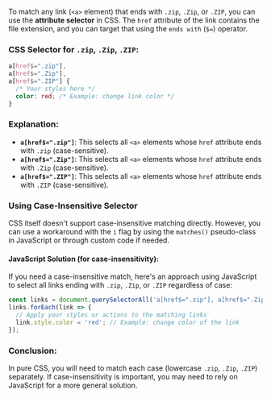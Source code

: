 To match any link (`<a>` element) that ends with `.zip`, `.Zip`, or `.ZIP`, you can use the **attribute selector** in CSS. The `href` attribute of the link contains the file extension, and you can target that using the `ends with` (`$=`) operator.

### CSS Selector for `.zip`, `.Zip`, `.ZIP`:

```css
a[href$=".zip"],
a[href$=".Zip"],
a[href$=".ZIP"] {
  /* Your styles here */
  color: red; /* Example: change link color */
}
```

### Explanation:
- **`a[href$=".zip"]`**: This selects all `<a>` elements whose `href` attribute ends with `.zip` (case-sensitive).
- **`a[href$=".Zip"]`**: This selects all `<a>` elements whose `href` attribute ends with `.Zip` (case-sensitive).
- **`a[href$=".ZIP"]`**: This selects all `<a>` elements whose `href` attribute ends with `.ZIP` (case-sensitive).

### **Using Case-Insensitive Selector**
CSS itself doesn't support case-insensitive matching directly. However, you can use a workaround with the `i` flag by using the `matches()` pseudo-class in JavaScript or through custom code if needed.

#### JavaScript Solution (for case-insensitivity):

If you need a case-insensitive match, here's an approach using JavaScript to select all links ending with `.zip`, `.Zip`, or `.ZIP` regardless of case:

```javascript
const links = document.querySelectorAll('a[href$=".zip"], a[href$=".Zip"], a[href$=".ZIP"]');
links.forEach(link => {
  // Apply your styles or actions to the matching links
  link.style.color = 'red'; // Example: change color of the link
});
```

### Conclusion:
In pure CSS, you will need to match each case (lowercase `.zip`, `.Zip`, `.ZIP`) separately. If case-insensitivity is important, you may need to rely on JavaScript for a more general solution.